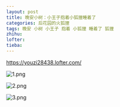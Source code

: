 ```yaml
---
layout: post
title: 晚安小树：小王子抱着小狐狸睡着了
categories: 后花园的火狐狸
tags: 晚安 小树 小王子 抱着 小狐狸 睡着了 狐狸
zhihu: 
lofter: 
tieba: 
---
```


<https://youzi28438.lofter.com/>

![1.png](https://s2.loli.net/2023/01/10/YBwVCHIGep6lU9v.png)

![2.png](https://s2.loli.net/2023/01/10/gYEFSznMsTNjVQ1.png)

![3.png](https://s2.loli.net/2023/01/10/mAkTep9nbuOLP73.png)